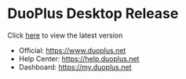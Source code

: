 # DuoPlus Desktop Release

Click [here](https://github.com/DuoPlusCloud/desktop/releases) to view the latest version

- Official: https://www.duoplus.net
- Help Center: https://help.duoplus.net
- Dashboard: https://my.duoplus.net
